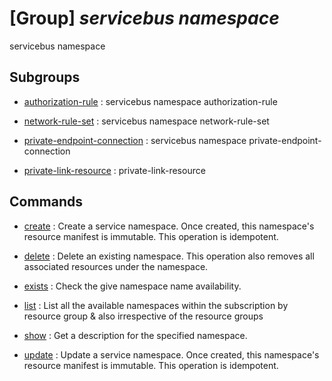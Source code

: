 # [Group] _servicebus namespace_

servicebus namespace

## Subgroups

- [authorization-rule](/Commands/servicebus/namespace/authorization-rule/readme.md)
: servicebus namespace authorization-rule

- [network-rule-set](/Commands/servicebus/namespace/network-rule-set/readme.md)
: servicebus namespace network-rule-set

- [private-endpoint-connection](/Commands/servicebus/namespace/private-endpoint-connection/readme.md)
: servicebus namespace private-endpoint-connection

- [private-link-resource](/Commands/servicebus/namespace/private-link-resource/readme.md)
: private-link-resource

## Commands

- [create](/Commands/servicebus/namespace/_create.md)
: Create a service namespace. Once created, this namespace's resource manifest is immutable. This operation is idempotent.

- [delete](/Commands/servicebus/namespace/_delete.md)
: Delete an existing namespace. This operation also removes all associated resources under the namespace.

- [exists](/Commands/servicebus/namespace/_exists.md)
: Check the give namespace name availability.

- [list](/Commands/servicebus/namespace/_list.md)
: List all the available namespaces within the subscription by resource group & also irrespective of the resource groups

- [show](/Commands/servicebus/namespace/_show.md)
: Get a description for the specified namespace.

- [update](/Commands/servicebus/namespace/_update.md)
: Update a service namespace. Once created, this namespace's resource manifest is immutable. This operation is idempotent.

